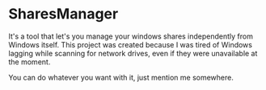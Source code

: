 # SharesManager
It's a tool that let's you manage your windows shares independently from Windows itself.
This project was created because I was tired of Windows lagging while scanning for network drives, even if they were unavailable at the moment.

You can do whatever you want with it, just mention me somewhere.